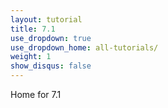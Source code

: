 ```yaml
---
layout: tutorial
title: 7.1
use_dropdown: true
use_dropdown_home: all-tutorials/
weight: 1
show_disqus: false
---
```

Home for 7.1
